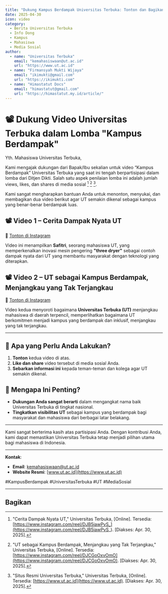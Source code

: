 ```yaml
---
title: "Dukung Kampus Berdampak Universitas Terbuka: Tonton dan Bagikan Video Lomba"
date: 2025-04-30
icon: video
category:
  - Berita Universitas Terbuka
  - Info Dong
  - Kampus
  - Mahasiswa
  - Media Sosial
author:
  - name: "Universitas Terbuka"
    email: "kemahasiswaan@ut.ac.id"
    url: "https://www.ut.ac.id"
  - name: "Firmansyah Mukti Wijaya"
    email: "ikimukti@gmail.com"
    url: "https://ikimukti.com"
  - name: "Himastatut Docs"
    email: "himastatut@gmail.com"
    url: "https://himastatut.my.id/article/"
---
```


# 📽 Dukung Video Universitas Terbuka dalam Lomba "Kampus Berdampak"

Yth. Mahasiswa Universitas Terbuka,  

Kami mengajak dukungan dari Bapak/Ibu sekalian untuk video “Kampus Berdampak” Universitas Terbuka yang saat ini tengah berpartisipasi dalam lomba dari Ditjen Dikti. Salah satu aspek penilaian lomba ini adalah jumlah views, likes, dan shares di media sosial [^1] [^2] [^3].

Kami sangat mengharapkan bantuan Anda untuk menonton, menyukai, dan membagikan dua video berikut agar UT semakin dikenal sebagai kampus yang benar-benar berdampak luas.

## 📽 Video 1 – Cerita Dampak Nyata UT  
🔗 [Tonton di Instagram](https://www.instagram.com/reel/DJB5iawPvS_)


Video ini menampilkan **Safitri**, seorang mahasiswa UT, yang memperkenalkan inovasi mesin pengering **"three dryer"** sebagai contoh dampak nyata dari UT yang membantu masyarakat dengan teknologi yang diterapkan.

## 📽 Video 2 – UT sebagai Kampus Berdampak, Menjangkau yang Tak Terjangkau  
🔗 [Tonton di Instagram](https://www.instagram.com/reel/DJCGoOxvOmO)

Video kedua menyoroti bagaimana **Universitas Terbuka (UT)** menjangkau mahasiswa di daerah terpencil, memperlihatkan bagaimana UT berkomitmen menjadi kampus yang berdampak dan inklusif, menjangkau yang tak terjangkau.

---

## 📅 Apa yang Perlu Anda Lakukan?
1. **Tonton** kedua video di atas.  
2. **Like dan share** video tersebut di media sosial Anda.  
3. **Sebarkan informasi ini** kepada teman-teman dan kolega agar UT semakin dikenal.

## 🎯 Mengapa Ini Penting?
- **Dukungan Anda sangat berarti** dalam mengangkat nama baik Universitas Terbuka di tingkat nasional.  
- **Tingkatkan visibilitas UT** sebagai kampus yang berdampak bagi masyarakat dan mahasiswa dari berbagai latar belakang.

---

Kami sangat berterima kasih atas partisipasi Anda. Dengan kontribusi Anda, kami dapat memastikan Universitas Terbuka tetap menjadi pilihan utama bagi mahasiswa di Indonesia.

---

**Kontak**:  
- **Email**: [kemahasiswaan@ut.ac.id](mailto:kemahasiswaan@ut.ac.id)  
- **Website Resmi**: [www.ut.ac.id](https://www.ut.ac.id)

#KampusBerdampak #UniversitasTerbuka #UT #MediaSosial

---

[^1]: "Cerita Dampak Nyata UT," Universitas Terbuka, [Online]. Tersedia: [https://www.instagram.com/reel/DJB5iawPvS_](https://www.instagram.com/reel/DJB5iawPvS_). [Diakses: Apr. 30, 2025].  
[^2]: "UT sebagai Kampus Berdampak, Menjangkau yang Tak Terjangkau," Universitas Terbuka, [Online]. Tersedia: [https://www.instagram.com/reel/DJCGoOxvOmO](https://www.instagram.com/reel/DJCGoOxvOmO). [Diakses: Apr. 30, 2025].  
[^3]: "Situs Resmi Universitas Terbuka," Universitas Terbuka, [Online]. Tersedia: [https://www.ut.ac.id](https://www.ut.ac.id). [Diakses: Apr. 30, 2025].

## Bagikan
<Share colorful />
<GitContributors />
<GitChangelog />
